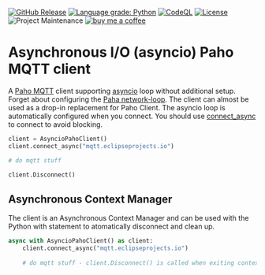 [![GitHub Release](https://img.shields.io/github/release/toreamun/asyncio-paho)](https://github.com/toreamun/asyncio-paho/releases)
[![Language grade: Python](https://img.shields.io/lgtm/grade/python/g/toreamun/asyncio-paho.svg?logo=lgtm&logoWidth=18)](https://lgtm.com/projects/g/toreamun/asyncio-paho/context:python)
[![CodeQL](https://github.com/toreamun/asyncio-paho/workflows/CodeQL/badge.svg)](https://github.com/toreamun/asyncio-paho/actions?query=workflow%3ACodeQL&)
[![License](https://img.shields.io/github/license/toreamun/asyncio-paho)](LICENSE)
![Project Maintenance](https://img.shields.io/badge/maintainer-Tore%20Amundsen%20%40toreamun-blue.svg)
[![buy me a coffee](https://img.shields.io/badge/If%20you%20like%20it-Buy%20me%20a%20coffee-orange.svg)](https://www.buymeacoffee.com/toreamun)


# Asynchronous I/O (asyncio) Paho MQTT client
A [Paho MQTT](https://github.com/eclipse/paho.mqtt.python) client supporting [asyncio](https://docs.python.org/3/library/asyncio.html) loop without additional setup. Forget about configuring the [Paha network-loop](https://github.com/eclipse/paho.mqtt.python#network-loop). The client can almost be used as a drop-in replacement for Paho Client. The asyncio loop is automatically configured when you connect. You should use [connect_async](https://github.com/eclipse/paho.mqtt.python#connect_async) to connect to avoid blocking.



```python
client = AsyncioPahoClient()
client.connect_async("mqtt.eclipseprojects.io")

# do mqtt stuff

client.Disconnect()

```

## Asynchronous Context Manager
The client is an Asynchronous Context Manager and can be used with the Python with statement to atomatically disconnect and clean up.

```python
async with AsyncioPahoClient() as client:
    client.connect_async("mqtt.eclipseprojects.io")
    
    # do mqtt stuff - client.Disconnect() is called when exiting context.

```


